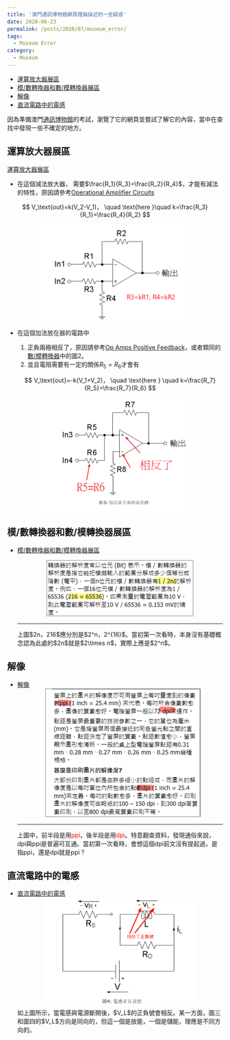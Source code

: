 ```yaml
---
title: '澳門通訊博物館網頁理論描述的一些疑惑'
date: 2020-06-23
permalink: /posts/2020/07/museum_error/
tags:
  - Museum Error
category:
  - Museum
---
```


- [運算放大器展區](#運算放大器展區)
- [模/數轉換器和數/模轉換器展區](#模數轉換器和數模轉換器展區)
- [解像](#解像)
- [直流電路中的電感](#直流電路中的電感)




因為準備澳門[通訊博物館](http://www.cmm.gov.mo/chi/main.html)的考試，瀏覽了它的網頁並嘗試了解它的內容，當中在查找中發現一些不確定的地方。


## 運算放大器展區
[運算放大器展區](http://www.cmm.gov.mo/chi/exhibition/secondfloor/MoreInfo/2_17_1_OpAmpLab.html)
  - 在這個減法放大器， 需要$\frac{R_1}{R_3}=\frac{R_2}{R_4}$，才能有減法的特性，原因請參考[Operational Amplifier Circuits](https://ocw.mit.edu/courses/electrical-engineering-and-computer-science/6-002-circuits-and-electronics-spring-2007/video-lectures/6002_l20.pdf)

  $$
  V_\text{out}=k(V_2-V_1)， \quad \text{here }\quad k=\frac{R_3}{R_1}=\frac{R_4}{R_2}
  $$

  <div style="text-align:center ; width:350px;margin:auto;" id="image2"><img src="/images/meseum/error/2.png" /></div>

  - 在這個加法放在器的電路中 
    1. 正負兩極相反了，原因請參考[Op Amps Positive Feedback](https://ocw.mit.edu/courses/electrical-engineering-and-computer-science/6-002-circuits-and-electronics-spring-2007/video-lectures/6002_l21.pdf)，或者類同的[數/模轉換器](http://www.cmm.gov.mo/chi/Exhibition/secondfloor/moreinfo/ADConverter.html)中的圖2。 
    2. 並且電阻需要有一定的關係$R_5=R_6$才會有

    $$
    V_\text{out}=-k(V_1+V_2)， \quad \text{here } \quad k=\frac{R_7}{R_5}=\frac{R_7}{R_6}
    $$

  <div style="text-align:center; width:350px;margin:auto;" id="image1"><img src="/images/meseum/error/1.png" /></div>



## 模/數轉換器和數/模轉換器展區
-  [模/數轉換器和數/模轉換器展區](http://www.cmm.gov.mo/chi/exhibition/secondfloor/MoreInfo/ADConverter.html)

    <div style="text-align:center; width:350px;margin:auto;"  id="image2"><img style="border: 1px solid grey;" src="/images/meseum/error/5.png" /></div>
    <hr>
    上圖$2n，216$應分別是$2^n，2^{16}$。當初第一次看時，本身沒有基礎概念認為此處的$2n$就是$2\times n$，實際上應是$2^n$。

## 解像
-  [解像](http://www.cmm.gov.mo/chi/exhibition/secondfloor/MoreInfo/2_7_5_Resolution.html)
    <div style="text-align:center; width:350px;margin:auto;" id="image6"><img style="border: 1px solid grey;padding-left:15px;" src="/images/meseum/error/6.png" /></div>
    <hr>
    上圖中，前半段是用<span style="color:red">ppi</span>，後半段是用<span style="color:red">dpi</span>。特意翻查資料，發現通俗來說，dpi與ppi是普遍可互通。當初第一次看時，會想這個dpi前文沒有提起過，是指ppi，還是dpi就是ppi？

## 直流電路中的電感
-  [直流電路中的電感](http://www.cmm.gov.mo/chi/exhibition/secondfloor/MoreInfo/2_3_6_ResistanceInductance.html)
    <div style="text-align:center ; width:350px;margin:auto;" id="image7"><img src="/images/meseum/error/7.png" /></div>
    如上圖所示，當電感與電源斷開後，$V_L$的正負號會相反。某一方面，圖三和圖四的$V_L$方向是同向的，但這一個是放能，一個是儲能，理應是不同方向的。

